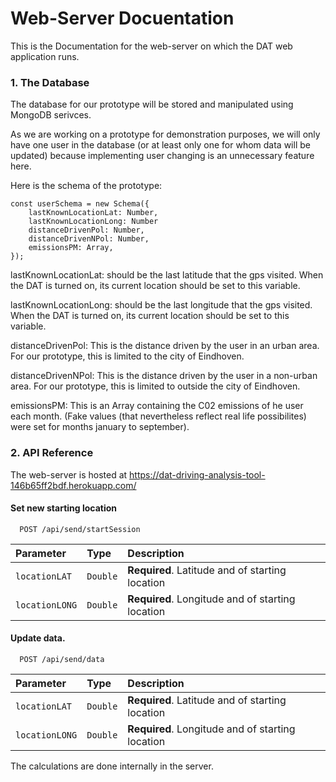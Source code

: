 
# Web-Server Docuentation

This is the Documentation for the web-server on which the DAT web application runs.

### 1. The Database
The database for our prototype will be stored and manipulated using MongoDB serivces.

As we are working on a prototype for demonstration purposes, we will only have one user in the database (or at least only one for whom data will be updated) because implementing user changing is an unnecessary feature here.

Here is the schema of the prototype:

```
const userSchema = new Schema({
    lastKnownLocationLat: Number,
    lastKnownLocationLong: Number
    distanceDrivenPol: Number,
    distanceDrivenNPol: Number,
    emissionsPM: Array,
});
```
lastKnownLocationLat: should be the last latitude that the gps visited. When the DAT is turned on, its current location should be set to this variable.

lastKnownLocationLong: should be the last longitude that the gps visited. When the DAT is turned on, its current location should be set to this variable.

distanceDrivenPol: This is the distance driven by the user in an urban area. For our prototype, this is limited to the city of Eindhoven. 

distanceDrivenNPol: This is the distance driven by the user in a non-urban area. For our prototype, this is limited to outside the city of Eindhoven. 

emissionsPM: This is an Array containing the C02 emissions of he user each month. (Fake values (that nevertheless reflect real life possibilites) were set for months january to september).

### 2. API Reference
The web-server is hosted at https://dat-driving-analysis-tool-146b65ff2bdf.herokuapp.com/

#### Set new starting location

```http
  POST /api/send/startSession
```

| Parameter | Type     | Description                |
| :-------- | :------- | :------------------------- |
| `locationLAT` | `Double` | **Required**. Latitude and of starting location|
| `locationLONG` | `Double` | **Required**. Longitude and of starting location|

#### Update data.

```http
  POST /api/send/data
```

| Parameter | Type     | Description                       |
| :-------- | :------- | :-------------------------------- |
| `locationLAT` | `Double` | **Required**. Latitude and of starting location|
| `locationLONG` | `Double` | **Required**. Longitude and of starting location|


The calculations are done internally in the server.


